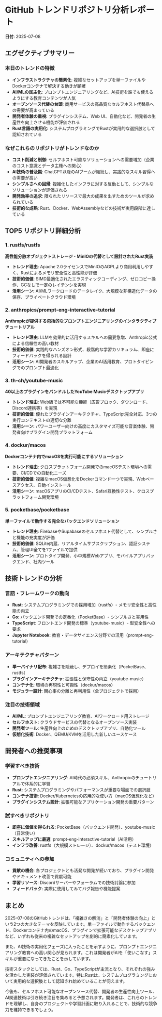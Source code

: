 # GitHub トレンドリポジトリ分析レポート

**日付**: 2025-07-08

## エグゼクティブサマリー

### 本日のトレンドの特徴
- **インフラストラクチャの簡素化**: 複雑なセットアップを単一ファイルやDockerコンテナで解決する動きが顕著
- **AI/MLの民主化**: プロンプトエンジニアリングなど、AI技術を誰でも使えるようにする教育コンテンツが人気
- **オープンソース代替の台頭**: 商用サービスの高品質なセルフホスト代替品への需要が高まっている
- **開発者体験の重視**: プラグインシステム、Web UI、自動化など、開発者の生産性を向上させる機能が評価される
- **Rust言語の実用化**: システムプログラミングでRustが実用的な選択肢として認知されている

### なぜこれらのリポジトリがトレンドなのか
- **コスト削減と制御**: セルフホスト可能なソリューションへの需要増加（企業のコスト意識とデータ主権への関心）
- **AI技術の普及期**: ChatGPT以降のAIブームが継続し、実践的なスキル習得への需要が高い
- **シンプルさへの回帰**: 複雑化したインフラに対する反動として、シンプルなソリューションが評価される
- **開発効率の追求**: 限られたリソースで最大の成果を出すためのツールが求められている
- **技術的な成熟**: Rust、Docker、WebAssemblyなどの技術が実用段階に達している

## TOP5 リポジトリ詳細分析

### 1. rustfs/rustfs
**高性能分散オブジェクトストレージ - MinIOの代替として設計されたRust実装**
- **トレンド理由**: Apache 2.0ライセンスでMinIOのAGPLより商用利用しやすく、Rustによるメモリ安全性と高性能が評価
- **技術的価値**: SIMD最適化されたエラスティックコーディング、ゼロコピー操作、GCなしで一定のレイテンシを実現
- **活用シーン**: AI/MLワークロードのデータレイク、大規模な非構造化データの保存、プライベートクラウド環境

### 2. anthropics/prompt-eng-interactive-tutorial
**Anthropicが提供する包括的なプロンプトエンジニアリングのインタラクティブチュートリアル**
- **トレンド理由**: LLMを効果的に活用するスキルへの需要急増、Anthropic公式による信頼性の高い教材
- **技術的価値**: 実践的なハンズオン形式、段階的な学習カリキュラム、即座にフィードバックを得られる設計
- **活用シーン**: AI開発者のスキルアップ、企業のAI活用教育、プロトタイピングでのプロンプト最適化

### 3. th-ch/youtube-music
**40以上のプラグインをバンドルしたYouTube Musicデスクトップアプリ**
- **トレンド理由**: Web版では不可能な機能（広告ブロック、ダウンロード、Discord連携等）を実現
- **技術的価値**: 優れたプラグインアーキテクチャ、TypeScript完全対応、3つの実行コンテキストの適切な分離
- **活用シーン**: パワーユーザー向けの高度にカスタマイズ可能な音楽体験、開発者向けプラグイン開発プラットフォーム

### 4. dockur/macos
**Dockerコンテナ内でmacOSを実行可能にするソリューション**
- **トレンド理由**: クロスプラットフォーム開発でのmacOSテスト環境への需要、CI/CDでの自動化ニーズ
- **技術的価値**: 複雑なmacOS仮想化をDockerコマンド一つで実現、Webベースアクセス、自動インストール
- **活用シーン**: macOSアプリのCI/CDテスト、Safari互換性テスト、クロスプラットフォーム開発環境

### 5. pocketbase/pocketbase
**単一ファイルで動作する完全なバックエンドソリューション**
- **トレンド理由**: FirebaseやSupabaseのセルフホスト代替として、シンプルさと機能の充実度が評価
- **技術的価値**: SQLite内蔵、リアルタイムサブスクリプション、認証システム、管理UI全てを1ファイルで提供
- **活用シーン**: プロトタイプ開発、小中規模Webアプリ、モバイルアプリバックエンド、社内ツール

## 技術トレンドの分析

### 言語・フレームワークの動向
- **Rust**: システムプログラミングでの採用増加（rustfs）- メモリ安全性と高性能の両立
- **Go**: バックエンド開発での定番化（PocketBase）- シンプルさと実用性
- **TypeScript**: フロントエンド開発の標準（youtube-music）- 型安全性への要求
- **Jupyter Notebook**: 教育・データサイエンス分野での活用（prompt-eng-tutorial）

### アーキテクチャパターン
- **単一バイナリ配布**: 複雑さを隠蔽し、デプロイを簡素化（PocketBase、rustfs）
- **プラグインアーキテクチャ**: 拡張性と保守性の両立（youtube-music）
- **コンテナ化**: 環境の再現性と可搬性（dockur/macos）
- **モジュラー設計**: 関心事の分離と再利用性（全プロジェクトで採用）

### 注目の技術領域
- **AI/ML**: プロンプトエンジニアリング教育、AIワークロード用ストレージ
- **セルフホスト**: クラウドサービスの代替となるオープンソース実装
- **開発者ツール**: 生産性向上のためのデスクトップアプリ、自動化ツール
- **仮想化技術**: Docker、QEMU/KVMを活用した新しいユースケース

## 開発者への推奨事項

### 学習すべき技術
- **プロンプトエンジニアリング**: AI時代の必須スキル、Anthropicのチュートリアルで体系的に学習
- **Rust**: システムプログラミングやパフォーマンスが重要な場面での選択肢
- **コンテナ技術**: Docker/Kubernetesの応用的な使い方（macOS仮想化など）
- **プラグインシステム設計**: 拡張可能なアプリケーション開発の重要パターン

### 試すべきリポジトリ
- **即座に価値を得られる**: PocketBase（バックエンド開発）、youtube-music（日常使い）
- **スキルアップに最適**: prompt-eng-interactive-tutorial（AI活用）
- **インフラ改善**: rustfs（大規模ストレージ）、dockur/macos（テスト環境）

### コミュニティへの参加
- **貢献の機会**: 各プロジェクトとも活発な開発が続いており、プラグイン開発やドキュメント改善で貢献可能
- **学習リソース**: Discordサーバーやフォーラムでの技術討論に参加
- **フィードバック**: 実際に使用してみてバグ報告や機能提案

## まとめ

2025-07-08のGitHubトレンドは、「複雑さの解消」と「開発者体験の向上」という2つの大きなテーマを反映しています。単一ファイルで動作するバックエンド、Dockerコンテナ内のmacOS、プラグインで拡張可能なデスクトップアプリなど、いずれも従来の複雑なセットアップを劇的に簡素化しています。

また、AI技術の実用化フェーズに入ったことを示すように、プロンプトエンジニアリング教育への高い関心が見られます。これは開発者がAIを「使いこなす」スキルが重要になってきたことを示しています。

技術スタックとしては、Rust、Go、TypeScriptが主流となり、それぞれの強みを活かした実装が評価されています。特にRustは、システムプログラミングにおいて実用的な選択肢として認知され始めていることが伺えます。

今後も、セルフホスト可能なオープンソース代替、開発者の生産性向上ツール、AI関連技術は引き続き注目を集めると予想されます。開発者は、これらのトレンドを理解し、自身のプロジェクトや学習計画に取り入れることで、技術的な競争力を維持できるでしょう。